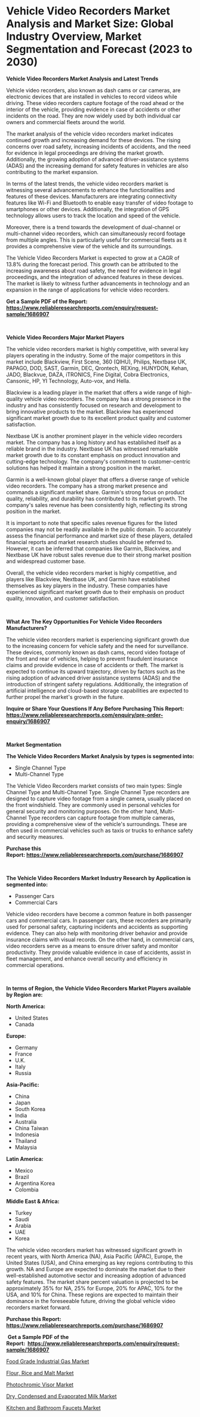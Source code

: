 <p><h1>Vehicle Video Recorders Market Analysis and Market Size: Global Industry Overview, Market Segmentation and Forecast (2023 to 2030)</h1></p><p><strong>Vehicle Video Recorders Market Analysis and Latest Trends</strong></p>
<p><p>Vehicle video recorders, also known as dash cams or car cameras, are electronic devices that are installed in vehicles to record videos while driving. These video recorders capture footage of the road ahead or the interior of the vehicle, providing evidence in case of accidents or other incidents on the road. They are now widely used by both individual car owners and commercial fleets around the world.</p><p>The market analysis of the vehicle video recorders market indicates continued growth and increasing demand for these devices. The rising concerns over road safety, increasing incidents of accidents, and the need for evidence in legal proceedings are driving the market growth. Additionally, the growing adoption of advanced driver-assistance systems (ADAS) and the increasing demand for safety features in vehicles are also contributing to the market expansion.</p><p>In terms of the latest trends, the vehicle video recorders market is witnessing several advancements to enhance the functionalities and features of these devices. Manufacturers are integrating connectivity features like Wi-Fi and Bluetooth to enable easy transfer of video footage to smartphones or other devices. Additionally, the integration of GPS technology allows users to track the location and speed of the vehicle.</p><p>Moreover, there is a trend towards the development of dual-channel or multi-channel video recorders, which can simultaneously record footage from multiple angles. This is particularly useful for commercial fleets as it provides a comprehensive view of the vehicle and its surroundings.</p><p>The Vehicle Video Recorders Market is expected to grow at a CAGR of 13.8% during the forecast period. This growth can be attributed to the increasing awareness about road safety, the need for evidence in legal proceedings, and the integration of advanced features in these devices. The market is likely to witness further advancements in technology and an expansion in the range of applications for vehicle video recorders.</p></p>
<p><strong>Get a Sample PDF of the Report:&nbsp; <a href="https://www.reliableresearchreports.com/enquiry/request-sample/1686907">https://www.reliableresearchreports.com/enquiry/request-sample/1686907</a></strong></p>
<p>&nbsp;</p>
<p><strong>Vehicle Video Recorders Major Market Players</strong></p>
<p><p>The vehicle video recorders market is highly competitive, with several key players operating in the industry. Some of the major competitors in this market include Blackview, First Scene, 360 (QIHU), Philips, Nextbase UK, PAPAGO, DOD, SAST, Garmin, DEC, Qrontech, REXing, HUNYDON, Kehan, JADO, Blackvue, DAZA, iTRONICS, Fine Digital, Cobra Electronics, Cansonic, HP, YI Technology, Auto-vox, and Hella.</p><p>Blackview is a leading player in the market that offers a wide range of high-quality vehicle video recorders. The company has a strong presence in the industry and has consistently focused on research and development to bring innovative products to the market. Blackview has experienced significant market growth due to its excellent product quality and customer satisfaction.</p><p>Nextbase UK is another prominent player in the vehicle video recorders market. The company has a long history and has established itself as a reliable brand in the industry. Nextbase UK has witnessed remarkable market growth due to its constant emphasis on product innovation and cutting-edge technology. The company's commitment to customer-centric solutions has helped it maintain a strong position in the market.</p><p>Garmin is a well-known global player that offers a diverse range of vehicle video recorders. The company has a strong market presence and commands a significant market share. Garmin's strong focus on product quality, reliability, and durability has contributed to its market growth. The company's sales revenue has been consistently high, reflecting its strong position in the market.</p><p>It is important to note that specific sales revenue figures for the listed companies may not be readily available in the public domain. To accurately assess the financial performance and market size of these players, detailed financial reports and market research studies should be referred to. However, it can be inferred that companies like Garmin, Blackview, and Nextbase UK have robust sales revenue due to their strong market position and widespread customer base.</p><p>Overall, the vehicle video recorders market is highly competitive, and players like Blackview, Nextbase UK, and Garmin have established themselves as key players in the industry. These companies have experienced significant market growth due to their emphasis on product quality, innovation, and customer satisfaction.</p></p>
<p>&nbsp;</p>
<p><strong>What Are The Key Opportunities For Vehicle Video Recorders Manufacturers?</strong></p>
<p><p>The vehicle video recorders market is experiencing significant growth due to the increasing concern for vehicle safety and the need for surveillance. These devices, commonly known as dash cams, record video footage of the front and rear of vehicles, helping to prevent fraudulent insurance claims and provide evidence in case of accidents or theft. The market is expected to continue its upward trajectory, driven by factors such as the rising adoption of advanced driver assistance systems (ADAS) and the introduction of stringent safety regulations. Additionally, the integration of artificial intelligence and cloud-based storage capabilities are expected to further propel the market's growth in the future.</p></p>
<p><strong>Inquire or Share Your Questions If Any Before Purchasing This Report: <a href="https://www.reliableresearchreports.com/enquiry/pre-order-enquiry/1686907">https://www.reliableresearchreports.com/enquiry/pre-order-enquiry/1686907</a></strong></p>
<p>&nbsp;</p>
<p><strong>Market Segmentation</strong></p>
<p><strong>The Vehicle Video Recorders Market Analysis by types is segmented into:</strong></p>
<p><ul><li>Single Channel Type</li><li>Multi-Channel Type</li></ul></p>
<p><p>The Vehicle Video Recorders market consists of two main types: Single Channel Type and Multi-Channel Type. Single Channel Type recorders are designed to capture video footage from a single camera, usually placed on the front windshield. They are commonly used in personal vehicles for general security and monitoring purposes. On the other hand, Multi-Channel Type recorders can capture footage from multiple cameras, providing a comprehensive view of the vehicle's surroundings. These are often used in commercial vehicles such as taxis or trucks to enhance safety and security measures.</p></p>
<p><strong>Purchase this Report:&nbsp;<a href="https://www.reliableresearchreports.com/purchase/1686907">https://www.reliableresearchreports.com/purchase/1686907</a></strong></p>
<p>&nbsp;</p>
<p><strong>The Vehicle Video Recorders Market Industry Research by Application is segmented into:</strong></p>
<p><ul><li>Passenger Cars</li><li>Commercial Cars</li></ul></p>
<p><p>Vehicle video recorders have become a common feature in both passenger cars and commercial cars. In passenger cars, these recorders are primarily used for personal safety, capturing incidents and accidents as supporting evidence. They can also help with monitoring driver behavior and provide insurance claims with visual records. On the other hand, in commercial cars, video recorders serve as a means to ensure driver safety and monitor productivity. They provide valuable evidence in case of accidents, assist in fleet management, and enhance overall security and efficiency in commercial operations.</p></p>
<p>&nbsp;</p>
<p><strong>In terms of Region, the Vehicle Video Recorders Market Players available by Region are:</strong></p>
<p>
    <p> <strong> North America: </strong>
        <ul>
            <li>United States</li>
            <li>Canada</li>
        </ul>
        </p> 
    <p> <strong> Europe: </strong>
        <ul>
            <li>Germany</li>
            <li>France</li>
            <li>U.K.</li>
            <li>Italy</li>
            <li>Russia</li>
        </ul>
        </p> 
    <p> <strong> Asia-Pacific: </strong>
        <ul>
            <li>China</li>
            <li>Japan</li>
            <li>South Korea</li>
            <li>India</li>
            <li>Australia</li>
            <li>China Taiwan</li>
            <li>Indonesia</li>
            <li>Thailand</li>
            <li>Malaysia</li>
        </ul>
        </p> 
    <p> <strong> Latin America: </strong>
        <ul>
            <li>Mexico</li>
            <li>Brazil</li>
            <li>Argentina Korea</li>
            <li>Colombia</li>
        </ul>
        </p> 
    <p> <strong> Middle East & Africa: </strong>
        <ul>
            <li>Turkey</li>
            <li>Saudi</li>
            <li>Arabia</li>
            <li>UAE</li>
            <li>Korea</li>
        </ul>
    </p>
    </p>
<p><p>The vehicle video recorders market has witnessed significant growth in recent years, with North America (NA), Asia Pacific (APAC), Europe, the United States (USA), and China emerging as key regions contributing to this growth. NA and Europe are expected to dominate the market due to their well-established automotive sector and increasing adoption of advanced safety features. The market share percent valuation is projected to be approximately 35% for NA, 25% for Europe, 20% for APAC, 10% for the USA, and 10% for China. These regions are expected to maintain their dominance in the foreseeable future, driving the global vehicle video recorders market forward.</p></p>
<p><strong>Purchase this Report: <a href="https://www.reliableresearchreports.com/purchase/1686907">https://www.reliableresearchreports.com/purchase/1686907</a></strong></p>
<p>&nbsp;<strong>Get a Sample PDF of the Report:&nbsp;&nbsp;<a href="https://www.reliableresearchreports.com/enquiry/request-sample/1686907">https://www.reliableresearchreports.com/enquiry/request-sample/1686907</a></strong></p>
<p><strong></strong></p>
<p><p><a href="https://www.linkedin.com/pulse/food-grade-industrial-gas-market-research-report-provides-4ovkf/">Food Grade Industrial Gas Market</a></p><p><a href="https://www.linkedin.com/pulse/flour-rice-malt-market-challenges-opportunities-growth-szfvf/">Flour, Rice and Malt Market</a></p><p><a href="https://medium.com/@drakecorwin2023/photochromic-visor-market-share-evolution-and-market-growth-trends-2023-2030-611efe823085">Photochromic Visor Market</a></p><p><a href="https://www.linkedin.com/pulse/dry-condensed-evaporated-milk-market-share-amp-new-haqof/">Dry, Condensed and Evaporated Milk Market</a></p><p><a href="https://medium.com/@irmaabshire/kitchen-and-bathroom-faucets-market-competitive-analysis-market-trends-and-forecast-to-2030-834cb1d3c23b">Kitchen and Bathroom Faucets Market</a></p></p>